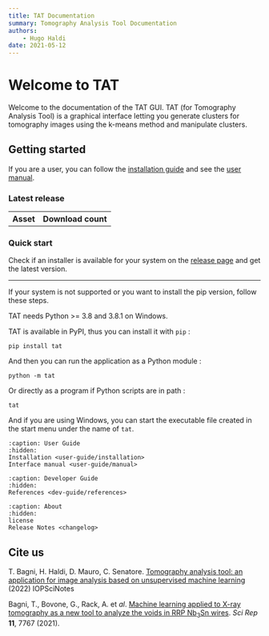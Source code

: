 ```yaml
---
title: TAT Documentation
summary: Tomography Analysis Tool Documentation
authors:
    - Hugo Haldi
date: 2021-05-12
---
```


# Welcome to TAT

Welcome to the documentation of the TAT GUI. TAT (for Tomography Analysis Tool) is a graphical interface letting you generate clusters for tomography images using the k-means method and manipulate clusters.

## Getting started

If you are a user, you can follow the [installation guide](user-guide/installation.md) and see the [user manual](user-guide/manual.md).

### Latest release

<table id="downloadTable">
    <tr>
        <th>Asset</th>
        <th>Download count</th>
    </tr>
</table>

### Quick start

Check if an installer is available for your system on the [release page](https://github.com/ShinoYasx/tat/releases) and get the latest version.

---

If your system is not supported or you want to install the pip version, follow these steps.

TAT needs Python >= 3.8 and 3.8.1 on Windows.

TAT is available in PyPI, thus you can install it with `pip` :

```shell
pip install tat
```

And then you can run the application as a Python module :

```shell
python -m tat
```

Or directly as a program if Python scripts are in path :

```shell
tat
```

And if you are using Windows, you can start the executable file created in the start menu under the name of `tat`.

```{toctree}
:caption: User Guide
:hidden:
Installation <user-guide/installation>
Interface manual <user-guide/manual>
```

```{toctree}
:caption: Developer Guide
:hidden:
References <dev-guide/references>
```

```{toctree}
:caption: About
:hidden:
license
Release Notes <changelog>
```

## Cite us

T. Bagni, H. Haldi, D. Mauro, C. Senatore. [Tomography analysis tool: an application for image analysis based on unsupervised machine learning](https://doi.org/10.1088/2633-1357/ac54bf) (2022) IOPSciNotes

Bagni, T., Bovone, G., Rack, A. et *al*. [Machine learning applied to X-ray tomography as a new tool to analyze the voids in RRP Nb<sub>3</sub>Sn wires](https://doi.org/10.1038/s41598-021-87475-6). *Sci Rep* **11**, 7767 (2021).

